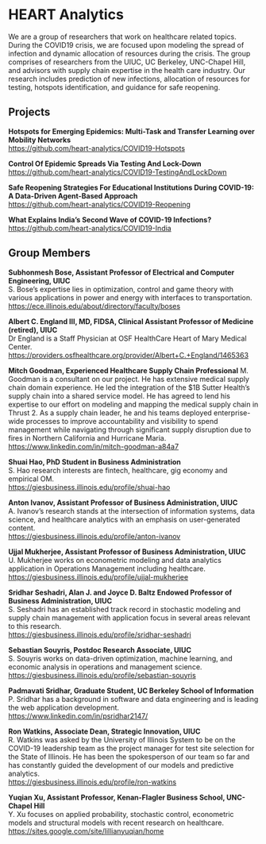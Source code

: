 
# HEART Analytics

We are a group of researchers that work on healthcare related topics. During the COVID19 crisis, we are focused upon modeling the spread of infection and dynamic allocation of resources during the crisis. The group comprises of researchers from the UIUC, UC Berkeley, UNC-Chapel Hill, and advisors with supply chain expertise in the health care industry. Our research includes prediction of new infections, allocation of resources for testing, hotspots identification, and guidance for safe reopening.

## Projects

**Hotspots for Emerging Epidemics: Multi-Task and Transfer Learning over Mobility Networks**  
https://github.com/heart-analytics/COVID19-Hotspots

**Control Of Epidemic Spreads Via Testing And Lock-Down**  
https://github.com/heart-analytics/COVID19-TestingAndLockDown

**Safe Reopening Strategies For Educational Institutions During COVID-19: A Data-Driven Agent-Based Approach**  
https://github.com/heart-analytics/COVID19-Reopening

**What Explains India’s Second Wave of COVID-19 Infections?**  
https://github.com/heart-analytics/COVID19-India

## Group Members

**Subhonmesh Bose, Assistant Professor of Electrical and Computer Engineering, UIUC**  
S. Bose’s expertise lies in optimization, control and game theory with various applications in power and energy with interfaces to transportation.  
https://ece.illinois.edu/about/directory/faculty/boses

**Albert C. England III, MD, FIDSA, Clinical Assistant Professor of Medicine (retired), UIUC**  
Dr England is a Staff Physician at OSF HealthCare Heart of Mary Medical Center.  
https://providers.osfhealthcare.org/provider/Albert+C.+England/1465363

**Mitch Goodman, Experienced Healthcare Supply Chain Professional**
M. Goodman is a consultant on our project. He has extensive medical supply chain domain experience. He led the integration of the $1B Sutter Health’s supply chain into a shared service model. He has agreed to lend his expertise to our effort on modeling and mapping the medical supply chain in Thrust 2. As a supply chain leader, he and his teams deployed enterprise-wide processes to improve accountability and visibility to spend management while navigating through significant supply disruption due to fires in Northern California and Hurricane Maria.   https://www.linkedin.com/in/mitch-goodman-a84a7

**Shuai Hao, PhD Student in Business Administration**  
S. Hao research interests are fintech, healthcare, gig economy and empirical OM.  
https://giesbusiness.illinois.edu/profile/shuai-hao

**Anton Ivanov, Assistant Professor of Business Administration, UIUC**  
A. Ivanov’s research stands at the intersection of information systems, data science, and healthcare analytics with an emphasis on user-generated content.  
https://giesbusiness.illinois.edu/profile/anton-ivanov

**Ujjal Mukherjee, Assistant Professor of Business Administration, UIUC**  
U. Mukherjee works on econometric modeling and data analytics application in Operations Management including healthcare.  
https://giesbusiness.illinois.edu/profile/ujjal-mukherjee

**Sridhar Seshadri, Alan J. and Joyce D. Baltz Endowed Professor of Business Administration, UIUC**  
S. Seshadri has an established track record in stochastic modeling and supply chain management with application focus in several areas relevant to this research.  
https://giesbusiness.illinois.edu/profile/sridhar-seshadri

**Sebastian Souyris, Postdoc Research Associate, UIUC**  
S. Souyris works on data-driven optimization, machine learning, and economic analysis in operations and management science.  
https://giesbusiness.illinois.edu/profile/sebastian-souyris

**Padmavati Sridhar, Graduate Student, UC Berkeley School of Information**  
P. Sridhar has a background in software and data engineering and is leading the web application development.  
https://www.linkedin.com/in/psridhar2147/

**Ron Watkins, Associate Dean, Strategic Innovation, UIUC**  
R. Watkins was asked by the University of Illinois System to be on the COVID-19 leadership team as the project manager for test site selection for the State of Illinois. He has been the spokesperson of our team so far and has constantly guided the development of our models and predictive analytics.  
https://giesbusiness.illinois.edu/profile/ron-watkins

**Yuqian Xu, Assistant Professor, Kenan-Flagler Business School, UNC-Chapel Hill**  
Y. Xu focuses on applied probability, stochastic control, econometric models and structural models with recent research on healthcare.  
https://sites.google.com/site/lillianyuqian/home
